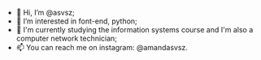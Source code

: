 - 👋 Hi, I’m @asvsz;
- 👀 I’m interested in  font-end, python;
- 🌱 I'm currently studying the information systems course and I'm also a computer network technician;
- 📫 You can reach me on instagram: @amandasvsz.

<!---
asvsz/asvsz is a ✨ special ✨ repository because its `README.md` (this file) appears on your GitHub profile.
You can click the Preview link to take a look at your changes.
--->
